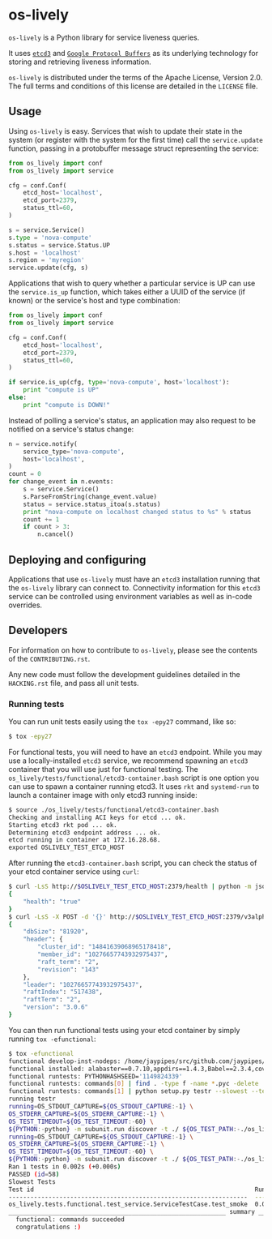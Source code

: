 # os-lively

`os-lively` is a Python library for service liveness queries.

It uses [`etcd3`](https://coreos.com/etcd/docs/latest/v2/api_v3.html) and
[`Google Protocol Buffers`](https://developers.google.com/protocol-buffers/) as
its underlying technology for storing and retrieving liveness information.

`os-lively` is distributed under the terms of the Apache
License, Version 2.0. The full terms and conditions of this
license are detailed in the `LICENSE` file.

## Usage

Using `os-lively` is easy. Services that wish to update their state in the system
(or register with the system for the first time) call the `service.update`
function, passing in a protobuffer message struct representing the service:

```python
from os_lively import conf
from os_lively import service

cfg = conf.Conf(
    etcd_host='localhost',
    etcd_port=2379,
    status_ttl=60,
)

s = service.Service()
s.type = 'nova-compute'
s.status = service.Status.UP
s.host = 'localhost'
s.region = 'myregion'
service.update(cfg, s)
```

Applications that wish to query whether a particular service is UP can use the
`service.is_up` function, which takes either a UUID of the service (if known)
or the service's host and type combination:

```python
from os_lively import conf
from os_lively import service

cfg = conf.Conf(
    etcd_host='localhost',
    etcd_port=2379,
    status_ttl=60,
)

if service.is_up(cfg, type='nova-compute', host='localhost'):
    print "compute is UP"
else:
    print "compute is DOWN!"
```

Instead of polling a service's status, an application may also request to be
notified on a service's status change:

```python
n = service.notify(
    service_type='nova-compute',
    host='localhost',
)
count = 0
for change_event in n.events:
    s = service.Service()
    s.ParseFromString(change_event.value)
    status = service.status_itoa(s.status)
    print "nova-compute on localhost changed status to %s" % status
    count += 1
    if count > 3:
        n.cancel()
```        

## Deploying and configuring

Applications that use `os-lively` must have an `etcd3` installation running
that the `os-lively` library can connect to. Connectivity information for this
`etcd3` service can be controlled using environment variables as well as
in-code overrides.

## Developers

For information on how to contribute to `os-lively`, please see the contents of
the `CONTRIBUTING.rst`.

Any new code must follow the development guidelines detailed in the `HACKING.rst`
file, and pass all unit tests.

### Running tests

You can run unit tests easily using the `tox -epy27` command, like so:

```bash
$ tox -epy27
```

For functional tests, you will need to have an `etcd3` endpoint. While you may
use a locally-installed `etcd3` service, we recommend spawning an `etcd3`
container that you will use just for functional testing. The
`os_lively/tests/functional/etcd3-container.bash` script is one option you can
use to spawn a container running etcd3. It uses `rkt` and `systemd-run` to
launch a container image with only etcd3 running inside:

```bash
$ source ./os_lively/tests/functional/etcd3-container.bash 
Checking and installing ACI keys for etcd ... ok.
Starting etcd3 rkt pod ... ok.
Determining etcd3 endpoint address ... ok.
etcd running in container at 172.16.28.68.
exported OSLIVELY_TEST_ETCD_HOST
```

After running the `etcd3-container.bash` script, you can check the status of
your etcd container service using `curl`:

```bash
$ curl -LsS http://$OSLIVELY_TEST_ETCD_HOST:2379/health | python -m json.tool
{
    "health": "true"
}
$ curl -LsS -X POST -d '{}' http://$OSLIVELY_TEST_ETCD_HOST:2379/v3alpha/maintenance/status | python -mjson.tool
{
    "dbSize": "81920",
    "header": {
        "cluster_id": "14841639068965178418",
        "member_id": "10276657743932975437",
        "raft_term": "2",
        "revision": "143"
    },
    "leader": "10276657743932975437",
    "raftIndex": "517438",
    "raftTerm": "2",
    "version": "3.0.6"
}

```

You can then run functional tests using your etcd container by simply running
`tox -efunctional`:


```bash
$ tox -efunctional
functional develop-inst-nodeps: /home/jaypipes/src/github.com/jaypipes/os-lively
functional installed: alabaster==0.7.10,appdirs==1.4.3,Babel==2.3.4,coverage==4.3.4,docutils==0.13.1,enum34==1.1.6,etcd3==0.5.0,extras==1.0.0,fixtures==3.0.0,flake8==2.5.5,funcsigs==1.0.2,futures==3.0.5,grpcio==1.1.3,hacking==0.12.0,Jinja2==2.9.5,linecache2==1.0.0,MarkupSafe==1.0,mccabe==0.2.1,mock==2.0.0,-e git+git@github.com:jaypipes/os-lively@d3b505fefcdbbddaadee2e11993fa8f612367953#egg=os_lively,os-traits==0.0.1.dev3,oslosphinx==4.11.0,packaging==16.8,pbr==2.0.0,pep8==1.5.7,protobuf==3.2.0,pyflakes==0.8.1,Pygments==2.2.0,pyparsing==2.2.0,python-mimeparse==1.6.0,python-subunit==1.2.0,pytz==2016.10,requests==2.12.5,six==1.10.0,snowballstemmer==1.2.1,Sphinx==1.3.6,sphinx-rtd-theme==0.2.4,testrepository==0.0.20,testscenarios==0.5.0,testtools==2.2.0,traceback2==1.4.0,unittest2==1.1.0
functional runtests: PYTHONHASHSEED='1149824339'
functional runtests: commands[0] | find . -type f -name *.pyc -delete
functional runtests: commands[1] | python setup.py testr --slowest --testr-args=
running testr
running=OS_STDOUT_CAPTURE=${OS_STDOUT_CAPTURE:-1} \
OS_STDERR_CAPTURE=${OS_STDERR_CAPTURE:-1} \
OS_TEST_TIMEOUT=${OS_TEST_TIMEOUT:-60} \
${PYTHON:-python} -m subunit.run discover -t ./ ${OS_TEST_PATH:-./os_lively/tests/unit}  --list 
running=OS_STDOUT_CAPTURE=${OS_STDOUT_CAPTURE:-1} \
OS_STDERR_CAPTURE=${OS_STDERR_CAPTURE:-1} \
OS_TEST_TIMEOUT=${OS_TEST_TIMEOUT:-60} \
${PYTHON:-python} -m subunit.run discover -t ./ ${OS_TEST_PATH:-./os_lively/tests/unit}   --load-list /tmp/tmpD55lMN
Ran 1 tests in 0.002s (+0.000s)
PASSED (id=58)
Slowest Tests
Test id                                                             Runtime (s)
------------------------------------------------------------------  -----------
os_lively.tests.functional.test_service.ServiceTestCase.test_smoke  0.002
____________________________________________________________ summary ____________________________________________________________
  functional: commands succeeded
  congratulations :)
```

